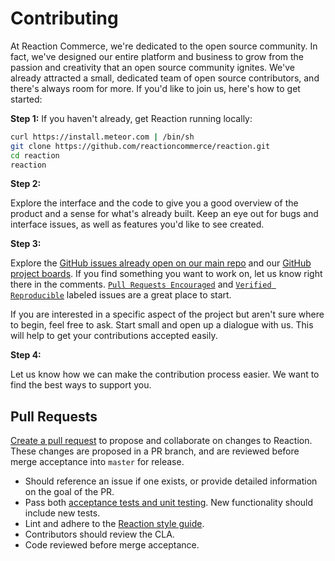 # Contributing

At Reaction Commerce, we're dedicated to the open source community. In fact, we've designed our entire platform and business to grow from the passion and creativity that an open source community ignites. We've already attracted a small, dedicated team of open source contributors, and there's always room for more. If you'd like to join us, here's how to get started:

**Step 1:**  If you haven't already, get Reaction running locally:

```sh
curl https://install.meteor.com | /bin/sh
git clone https://github.com/reactioncommerce/reaction.git
cd reaction
reaction
```

**Step 2:**

Explore the interface and the code to give you a good overview of the product and a sense for what's already built. Keep an eye out for bugs and interface issues, as well as features you'd like to see created.

**Step 3:**

Explore the [GitHub issues already open on our main repo](https://github.com/reactioncommerce/reaction/issues) and our [GitHub project boards](https://github.com/reactioncommerce/reaction/projects). If you find something you want to work on, let us know right there in the comments. [`Pull Requests Encouraged`](https://github.com/reactioncommerce/reaction/issues?q=is%3Aissue+is%3Aopen+label%3Apull-requests-encouraged) and [`Verified Reproducible`](https://github.com/reactioncommerce/reaction/issues?q=is%3Aopen+is%3Aissue+label%3Averified-reproducible) labeled issues are a great place to start.

If you are interested in a specific aspect of the project but aren't sure where to begin, feel free to ask. Start small and open up a dialogue with us. This will help to get your contributions accepted easily.

**Step 4:**

Let us know how we can make the contribution process easier. We want to find the best ways to support you.

## Pull Requests

[Create a pull request](https://help.github.com/articles/creating-a-pull-request/) to propose and collaborate on changes to Reaction. These changes are proposed in a PR branch, and are reviewed before merge acceptance into `master` for release.

-   Should reference an issue if one exists, or provide detailed information on the goal of the PR.
-   Pass both [acceptance tests and unit testing](https://docs.reactioncommerce.com/reaction-docs/master/testing-reaction). New functionality should include new tests.
-   Lint and adhere to the [Reaction style guide](https://docs.reactioncommerce.com/reaction-docs/master/styleguide).
-   Contributors should review the CLA.
-   Code reviewed before merge acceptance.
